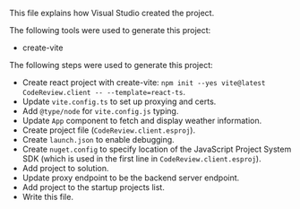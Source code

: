 This file explains how Visual Studio created the project.

The following tools were used to generate this project:
- create-vite

The following steps were used to generate this project:
- Create react project with create-vite: `npm init --yes vite@latest CodeReview.client -- --template=react-ts`.
- Update `vite.config.ts` to set up proxying and certs.
- Add `@type/node` for `vite.config.js` typing.
- Update `App` component to fetch and display weather information.
- Create project file (`CodeReview.client.esproj`).
- Create `launch.json` to enable debugging.
- Create `nuget.config` to specify location of the JavaScript Project System SDK (which is used in the first line in `CodeReview.client.esproj`).
- Add project to solution.
- Update proxy endpoint to be the backend server endpoint.
- Add project to the startup projects list.
- Write this file.
